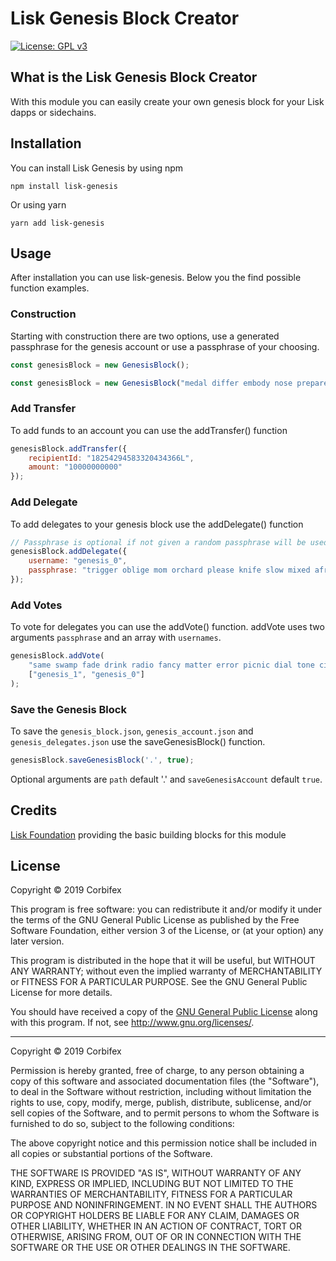 # Lisk Genesis Block Creator
[![License: GPL v3](https://img.shields.io/badge/License-GPL%20v3-blue.svg)](http://www.gnu.org/licenses/gpl-3.0)

## What is the Lisk Genesis Block Creator
With this module you can easily create your own genesis block for your Lisk dapps or sidechains.

## Installation
You can install Lisk Genesis by using npm
```
npm install lisk-genesis
```
Or using yarn
```
yarn add lisk-genesis
```

## Usage
After installation you can use lisk-genesis. Below you the find possible function examples.

### Construction
Starting with construction there are two options, use a generated passphrase for the genesis account or use a passphrase of your choosing.
```js
const genesisBlock = new GenesisBlock();
```
```js
const genesisBlock = new GenesisBlock("medal differ embody nose prepare inherit popular allow pizza design youth more");
```

### Add Transfer
To add funds to an account you can use the addTransfer() function
```js
genesisBlock.addTransfer({
    recipientId: "18254294583320434366L",
    amount: "10000000000"
});
```

### Add Delegate
To add delegates to your genesis block use the addDelegate() function
```js
// Passphrase is optional if not given a random passphrase will be used and saved to genesis_delegates.json
genesisBlock.addDelegate({
    username: "genesis_0",
    passphrase: "trigger oblige mom orchard please knife slow mixed afraid until suspect setup"
});
```

### Add Votes
To vote for delegates you can use the addVote() function.
addVote uses two arguments `passphrase` and an array with `usernames`.

```js
genesisBlock.addVote(
    "same swamp fade drink radio fancy matter error picnic dial tone cinnamon",
    ["genesis_1", "genesis_0"]
);
```

### Save the Genesis Block
To save the `genesis_block.json`, `genesis_account.json` and `genesis_delegates.json` use the saveGenesisBlock() function.
```js
genesisBlock.saveGenesisBlock('.', true);
```
Optional arguments are `path` default '.' and `saveGenesisAccount` default `true`.

## Credits
[Lisk Foundation](https://github.com/LiskHQ/lisk-sdk) providing the basic building blocks for this module

## License

Copyright © 2019 Corbifex

This program is free software: you can redistribute it and/or modify it under the terms of the GNU General Public License as published by the Free Software Foundation, either version 3 of the License, or (at your option) any later version.

This program is distributed in the hope that it will be useful, but WITHOUT ANY WARRANTY; without even the implied warranty of MERCHANTABILITY or FITNESS FOR A PARTICULAR PURPOSE. See the GNU General Public License for more details.

You should have received a copy of the [GNU General Public License](https://github.com/corbifex/lisk-genesis/tree/master/LICENSE) along with this program. If not, see <http://www.gnu.org/licenses/>.

---

Copyright © 2019 Corbifex

Permission is hereby granted, free of charge, to any person obtaining a copy of this software and associated documentation files (the "Software"), to deal in the Software without restriction, including without limitation the rights to use, copy, modify, merge, publish, distribute, sublicense, and/or sell copies of the Software, and to permit persons to whom the Software is furnished to do so, subject to the following conditions:

The above copyright notice and this permission notice shall be included in all copies or substantial portions of the Software.

THE SOFTWARE IS PROVIDED "AS IS", WITHOUT WARRANTY OF ANY KIND, EXPRESS OR IMPLIED, INCLUDING BUT NOT LIMITED TO THE WARRANTIES OF MERCHANTABILITY, FITNESS FOR A PARTICULAR PURPOSE AND NONINFRINGEMENT. IN NO EVENT SHALL THE AUTHORS OR COPYRIGHT HOLDERS BE LIABLE FOR ANY CLAIM, DAMAGES OR OTHER LIABILITY, WHETHER IN AN ACTION OF CONTRACT, TORT OR OTHERWISE, ARISING FROM, OUT OF OR IN CONNECTION WITH THE SOFTWARE OR THE USE OR OTHER DEALINGS IN THE SOFTWARE.

